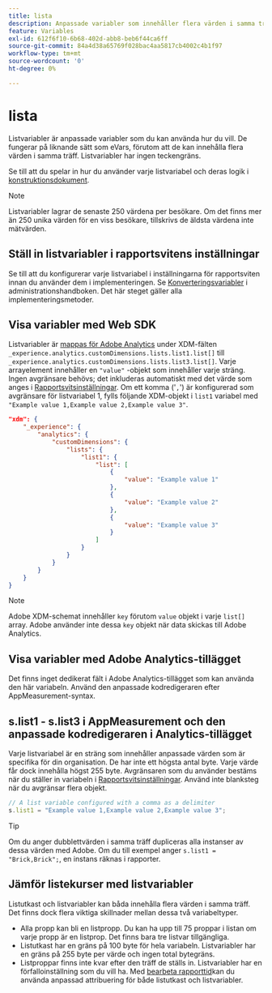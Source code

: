 ```yaml
---
title: lista
description: Anpassade variabler som innehåller flera värden i samma träff.
feature: Variables
exl-id: 612f6f10-6b68-402d-abb8-beb6f44ca6ff
source-git-commit: 84a4d38a65769f028bac4aa5817cb4002c4b1f97
workflow-type: tm+mt
source-wordcount: '0'
ht-degree: 0%

---
```


# lista

Listvariabler är anpassade variabler som du kan använda hur du vill. De fungerar på liknande sätt som eVars, förutom att de kan innehålla flera värden i samma träff. Listvariabler har ingen teckengräns.

Se till att du spelar in hur du använder varje listvariabel och deras logik i [konstruktionsdokument](../../prepare/solution-design.md).

>[!NOTE]
>
>Listvariabler lagrar de senaste 250 värdena per besökare. Om det finns mer än 250 unika värden för en viss besökare, tillskrivs de äldsta värdena inte mätvärden.

## Ställ in listvariabler i rapportsvitens inställningar

Se till att du konfigurerar varje listvariabel i inställningarna för rapportsviten innan du använder dem i implementeringen. Se [Konverteringsvariabler](/help/admin/admin/c-manage-report-suites/c-edit-report-suites/conversion-var-admin/list-var-admin.md) i administrationshandboken. Det här steget gäller alla implementeringsmetoder.

## Visa variabler med Web SDK

Listvariabler är [mappas för Adobe Analytics](https://experienceleague.adobe.com/docs/analytics/implementation/aep-edge/variable-mapping.html) under XDM-fälten `_experience.analytics.customDimensions.lists.list1.list[]` till `_experience.analytics.customDimensions.lists.list3.list[]`. Varje arrayelement innehåller en `"value"` -objekt som innehåller varje sträng. Ingen avgränsare behövs; det inkluderas automatiskt med det värde som anges i [Rapportsvitsinställningar](/help/admin/admin/c-manage-report-suites/c-edit-report-suites/conversion-var-admin/list-var-admin.md). Om ett komma (&#39;`,`&#39;) är konfigurerad som avgränsare för listvariabel 1, fylls följande XDM-objekt i `list1` variabel med `"Example value 1,Example value 2,Example value 3"`.

```json
"xdm": {
    "_experience": {
        "analytics": {
            "customDimensions": {
                "lists": {
                    "list1": {
                        "list": [
                            {
                                "value": "Example value 1"
                            },
                            {
                                "value": "Example value 2"
                            },
                            {
                                "value": "Example value 3"
                            }
                        ]
                    }
                }
            }
        }
    }
}
```

>[!NOTE]
>
>Adobe XDM-schemat innehåller `key` förutom `value` objekt i varje `list[]` array. Adobe använder inte dessa `key` objekt när data skickas till Adobe Analytics.

## Visa variabler med Adobe Analytics-tillägget

Det finns inget dedikerat fält i Adobe Analytics-tillägget som kan använda den här variabeln. Använd den anpassade kodredigeraren efter AppMeasurement-syntax.

## s.list1 - s.list3 i AppMeasurement och den anpassade kodredigeraren i Analytics-tillägget

Varje listvariabel är en sträng som innehåller anpassade värden som är specifika för din organisation. De har inte ett högsta antal byte. Varje värde får dock innehålla högst 255 byte. Avgränsaren som du använder bestäms när du ställer in variabeln i [Rapportsvitsinställningar](/help/admin/admin/c-manage-report-suites/c-edit-report-suites/conversion-var-admin/list-var-admin.md). Använd inte blanksteg när du avgränsar flera objekt.

```js
// A list variable configured with a comma as a delimiter
s.list1 = "Example value 1,Example value 2,Example value 3";
```

>[!TIP]
>
>Om du anger dubblettvärden i samma träff dupliceras alla instanser av dessa värden med Adobe. Om du till exempel anger `s.list1 = "Brick,Brick";`, en instans räknas i rapporter.

## Jämför listekurser med listvariabler

Listutkast och listvariabler kan båda innehålla flera värden i samma träff. Det finns dock flera viktiga skillnader mellan dessa två variabeltyper.

* Alla propp kan bli en listpropp. Du kan ha upp till 75 proppar i listan om varje propp är en listprop. Det finns bara tre listvar tillgängliga.
* Listutkast har en gräns på 100 byte för hela variabeln. Listvariabler har en gräns på 255 byte per värde och ingen total bytegräns.
* Listproppar finns inte kvar efter den träff de ställs in. Listvariabler har en förfalloinställning som du vill ha. Med [bearbeta rapporttid](/help/components/vrs/vrs-report-time-processing.md)kan du använda anpassad attribuering för både listutkast och listvariabler.
